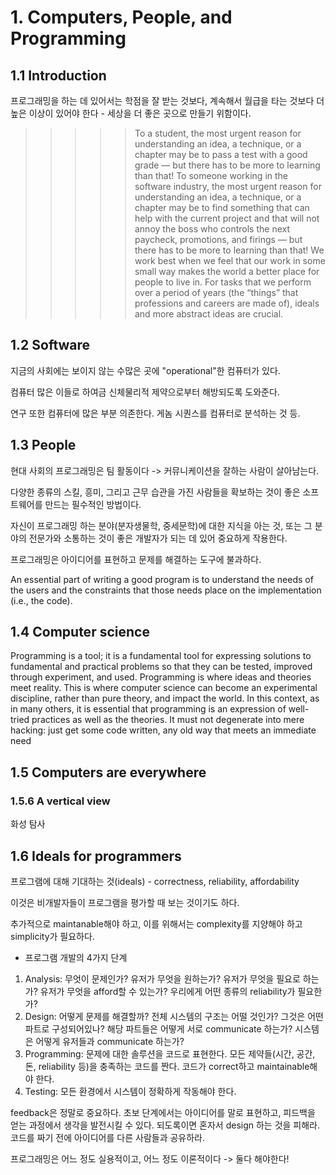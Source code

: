 # 1. Computers, People, and Programming

## 1.1 Introduction

프로그래밍을 하는 데 있어서는 학점을 잘 받는 것보다, 계속해서 월급을 타는 것보다 더 높은 이상이 있어야 한다 - 세상을 더 좋은 곳으로 만들기 위함이다.

> > > > > To a student, the most urgent reason for understanding an idea, a technique, or a chapter may be to pass a test with a good
> > > > > grade — but there has to be more to learning than that! To someone working in the software industry, the most urgent reason for
> > > > > understanding an idea, a technique, or a chapter may be to find something that can help with the current project and that will not
> > > > > annoy the boss who controls the next paycheck, promotions, and firings — but there has to be more to learning than that! We
> > > > > work best when we feel that our work in some small way makes the world a better place for people to live in. For tasks that
> > > > > we perform over a period of years (the “things” that professions and careers are made of), ideals and more abstract ideas are
> > > > > crucial.



## 1.2 Software

지금의 사회에는 보이지 않는 수많은 곳에 "operational"한 컴퓨터가 있다.

컴퓨터 많은 이들로 하여금 신체물리적 제약으로부터 해방되도록 도와준다.

연구 또한 컴퓨터에 많은 부분 의존한다. 게놈 시퀀스를 컴퓨터로 분석하는 것 등.



## 1.3 People

현대 사회의 프로그래밍은 팀 활동이다 -> 커뮤니케이션을 잘하는 사람이 살아남는다.

다양한 종류의 스킬, 흥미, 그리고 근무 습관을 가진 사람들을 확보하는 것이 좋은 소프트웨어를 만드는 필수적인 방법이다.

자신이 프로그래밍 하는 분야(분자생물학, 중세문학)에 대한 지식을 아는 것, 또는 그 분야의 전문가와 소통하는 것이 좋은 개발자가 되는 데 있어 중요하게 작용한다.

프로그래밍은 아이디어를 표현하고 문제를 해결하는 도구에 불과하다. 

An essential part of writing a good program is to understand the needs of the users and the constraints that those needs place on the implementation (i.e., the code).



## 1.4 Computer science

Programming is a tool; it is a fundamental tool for expressing solutions to fundamental and practical problems so that they
can be tested, improved through experiment, and used. Programming is where ideas and theories meet reality. This is where
computer science can become an experimental discipline, rather than pure theory, and impact the world. In this context, as in
many others, it is essential that programming is an expression of well-tried practices as well as the theories. It must not
degenerate into mere hacking: just get some code written, any old way that meets an immediate need



## 1.5 Computers are everywhere

### 1.5.6 A vertical view

화성 탐사



## 1.6 Ideals for programmers

프로그램에 대해 기대하는 것(ideals) - correctness, reliability, affordability

이것은 비개발자들이 프로그램을 평가할 때 보는 것이기도 하다.

추가적으로 maintanable해야 하고, 이를 위해서는 complexity를 지양해야 하고 simplicity가 필요하다. 

- 프로그램 개발의 4가지 단계

1. Analysis: 무엇이 문제인가? 유저가 무엇을 원하는가? 유저가 무엇을 필요로 하는가? 유저가 무엇을 afford할 수 있는가? 우리에게 어떤 종류의 reliability가 필요한가?
2. Design: 어떻게 문제를 해결할까? 전체 시스템의 구조는 어떨 것인가? 그것은 어떤 파트로 구성되어있나? 해당 파트들은 어떻게 서로 communicate 하는가? 시스템은 어떻게 유저들과 communicate 하는가?
3. Programming: 문제에 대한 솔루션을 코드로 표현한다. 모든 제약들(시간, 공간, 돈, reliability 등)을 충족하는 코드를 짠다. 코드가 correct하고 maintainable해야 한다.
4. Testing: 모든 환경에서 시스템이 정확하게 작동해야 한다.

feedback은 정말로 중요하다. 초보 단계에서는 아이디어를 말로 표현하고, 피드백을 얻는 과정에서 생각을 발전시킬 수 있다. 되도록이면 혼자서 design 하는 것을 피해라. 코드를 짜기 전에 아이디어를 다른 사람들과 공유하라.

프로그래밍은 어느 정도 실용적이고, 어느 정도 이론적이다 -> 둘다 해야한다!

















